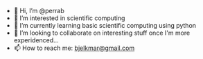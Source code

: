 - 👋 Hi, I’m @perrab
- 👀 I’m interested in scientific computing
- 🌱 I’m currently learning basic scientific computing using python
- 💞️ I’m looking to collaborate on interesting stuff once I'm more experidenced...
- 📫 How to reach me: bjelkmar@gmail.com

<!---
perrab/perrab is a ✨ special ✨ repository because its `README.md` (this file) appears on your GitHub profile.
You can click the Preview link to take a look at your changes.
--->
